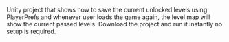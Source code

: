 Unity project that shows how to save the current unlocked levels using PlayerPrefs and whenever user loads the game again,
the level map will show the current passed levels.
Download the project and run it instantly no setup is required.

